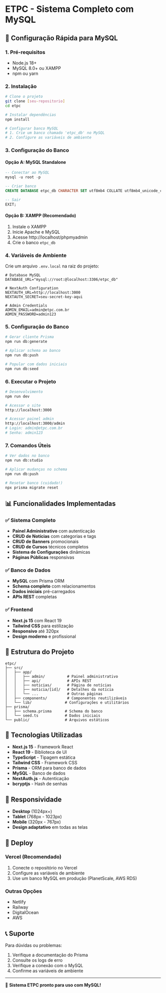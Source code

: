 # ETPC - Sistema Completo com MySQL

## 🚀 Configuração Rápida para MySQL

### 1. Pré-requisitos
- Node.js 18+
- MySQL 8.0+ ou XAMPP
- npm ou yarn

### 2. Instalação

```bash
# Clone o projeto
git clone [seu-repositorio]
cd etpc

# Instalar dependências
npm install

# Configurar banco MySQL
# 1. Crie um banco chamado 'etpc_db' no MySQL
# 2. Configure as variáveis de ambiente
```

### 3. Configuração do Banco

#### Opção A: MySQL Standalone
```sql
-- Conectar ao MySQL
mysql -u root -p

-- Criar banco
CREATE DATABASE etpc_db CHARACTER SET utf8mb4 COLLATE utf8mb4_unicode_ci;

-- Sair
EXIT;
```

#### Opção B: XAMPP (Recomendado)
1. Instale o XAMPP
2. Inicie Apache e MySQL
3. Acesse http://localhost/phpmyadmin
4. Crie o banco `etpc_db`

### 4. Variáveis de Ambiente

Crie um arquivo `.env.local` na raiz do projeto:

```env
# Database MySQL
DATABASE_URL="mysql://root:@localhost:3306/etpc_db"

# NextAuth Configuration
NEXTAUTH_URL=http://localhost:3000
NEXTAUTH_SECRET=seu-secret-key-aqui

# Admin Credentials
ADMIN_EMAIL=admin@etpc.com.br
ADMIN_PASSWORD=admin123
```

### 5. Configuração do Banco

```bash
# Gerar cliente Prisma
npm run db:generate

# Aplicar schema ao banco
npm run db:push

# Popular com dados iniciais
npm run db:seed
```

### 6. Executar o Projeto

```bash
# Desenvolvimento
npm run dev

# Acessar o site
http://localhost:3000

# Acessar painel admin
http://localhost:3000/admin
# Login: admin@etpc.com.br
# Senha: admin123
```

### 7. Comandos Úteis

```bash
# Ver dados no banco
npm run db:studio

# Aplicar mudanças no schema
npm run db:push

# Resetar banco (cuidado!)
npx prisma migrate reset
```

## 📊 Funcionalidades Implementadas

### ✅ Sistema Completo
- **Painel Administrativo** com autenticação
- **CRUD de Notícias** com categorias e tags
- **CRUD de Banners** promocionais
- **CRUD de Cursos** técnicos completos
- **Sistema de Configurações** dinâmicas
- **Páginas Públicas** responsivas

### ✅ Banco de Dados
- **MySQL** com Prisma ORM
- **Schema completo** com relacionamentos
- **Dados iniciais** pré-carregados
- **APIs REST** completas

### ✅ Frontend
- **Next.js 15** com React 19
- **Tailwind CSS** para estilização
- **Responsivo** até 320px
- **Design moderno** e profissional

## 🎯 Estrutura do Projeto

```
etpc/
├── src/
│   ├── app/
│   │   ├── admin/          # Painel administrativo
│   │   ├── api/            # APIs REST
│   │   ├── noticias/       # Página de notícias
│   │   ├── noticia/[id]/   # Detalhes da notícia
│   │   └── ...             # Outras páginas
│   ├── components/         # Componentes reutilizáveis
│   └── lib/               # Configurações e utilitários
├── prisma/
│   ├── schema.prisma      # Schema do banco
│   └── seed.ts            # Dados iniciais
└── public/                # Arquivos estáticos
```

## 🔧 Tecnologias Utilizadas

- **Next.js 15** - Framework React
- **React 19** - Biblioteca de UI
- **TypeScript** - Tipagem estática
- **Tailwind CSS** - Framework CSS
- **Prisma** - ORM para banco de dados
- **MySQL** - Banco de dados
- **NextAuth.js** - Autenticação
- **bcryptjs** - Hash de senhas

## 📱 Responsividade

- **Desktop** (1024px+)
- **Tablet** (768px - 1023px)
- **Mobile** (320px - 767px)
- **Design adaptativo** em todas as telas

## 🚀 Deploy

### Vercel (Recomendado)
1. Conecte o repositório no Vercel
2. Configure as variáveis de ambiente
3. Use um banco MySQL em produção (PlanetScale, AWS RDS)

### Outras Opções
- Netlify
- Railway
- DigitalOcean
- AWS

## 📞 Suporte

Para dúvidas ou problemas:
1. Verifique a documentação do Prisma
2. Consulte os logs de erro
3. Verifique a conexão com o MySQL
4. Confirme as variáveis de ambiente

---

🎉 **Sistema ETPC pronto para uso com MySQL!**
